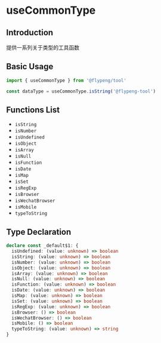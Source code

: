# useCommonType

## Introduction

提供一系列关于类型的工具函数

## Basic Usage

```ts
import { useCommonType } from '@flypeng/tool'

const dataType = useCommonType.isString('@flypeng-tool')
```

## Functions List

- `isString`
- `isNumber`
- `isUndefined`
- `isObject`
- `isArray`
- `isNull`
- `isFunction`
- `isDate`
- `isMap`
- `isSet`
- `isRegExp`
- `isBrowser`
- `isWechatBrowser`
- `isMobile`
- `typeToString`

## Type Declaration

```ts
declare const _default$1: {
  isUndefined: (value: unknown) => boolean
  isString: (value: unknown) => boolean
  isNumber: (value: unknown) => boolean
  isObject: (value: unknown) => boolean
  isArray: (value: unknown) => boolean
  isNull: (value: unknown) => boolean
  isFunction: (value: unknown) => boolean
  isDate: (value: unknown) => boolean
  isMap: (value: unknown) => boolean
  isSet: (value: unknown) => boolean
  isRegExp: (value: unknown) => boolean
  isBrowser: () => boolean
  isWechatBrowser: () => boolean
  isMobile: () => boolean
  typeToString: (value: unknown) => string
}
```
